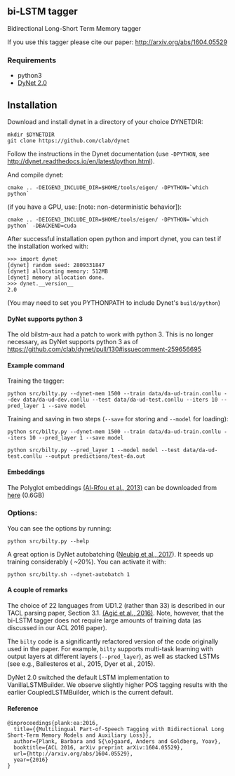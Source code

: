 ## bi-LSTM tagger

Bidirectional Long-Short Term Memory tagger 

If you use this tagger please cite our paper:
http://arxiv.org/abs/1604.05529

### Requirements

* python3 
* [DyNet 2.0](https://github.com/clab/dynet)

## Installation

Download and install dynet in a directory of your choice DYNETDIR: 

```
mkdir $DYNETDIR
git clone https://github.com/clab/dynet
```

Follow the instructions in the Dynet documentation (use `-DPYTHON`,
see http://dynet.readthedocs.io/en/latest/python.html). 

And compile dynet:

```
cmake .. -DEIGEN3_INCLUDE_DIR=$HOME/tools/eigen/ -DPYTHON=`which python`
```

(if you have a GPU, use: [note: non-deterministic behavior]):

```
cmake .. -DEIGEN3_INCLUDE_DIR=$HOME/tools/eigen/ -DPYTHON=`which python` -DBACKEND=cuda
```


After successful installation open python and import dynet, you can
test if the installation worked with:

```
>>> import dynet
[dynet] random seed: 2809331847
[dynet] allocating memory: 512MB
[dynet] memory allocation done.
>>> dynet.__version__
2.0
```

(You may need to set you PYTHONPATH to include Dynet's `build/python`)

#### DyNet supports python 3

The old bilstm-aux had a patch to work with python 3. This
is no longer necessary, as DyNet supports python 3 as of
https://github.com/clab/dynet/pull/130#issuecomment-259656695


#### Example command

Training the tagger:

```
python src/bilty.py --dynet-mem 1500 --train data/da-ud-train.conllu --dev data/da-ud-dev.conllu --test data/da-ud-test.conllu --iters 10 --pred_layer 1 --save model
```

Training and saving in two steps (`--save` for storing and `--model` for loading):

```
python src/bilty.py --dynet-mem 1500 --train data/da-ud-train.conllu --iters 10 --pred_layer 1 --save model

python src/bilty.py --pred_layer 1 --model model --test data/da-ud-test.conllu --output predictions/test-da.out
```

#### Embeddings

The Polyglot embeddings [(Al-Rfou et al.,
2013)](https://sites.google.com/site/rmyeid/projects/polyglot) can be
downloaded from [here](http://www.let.rug.nl/bplank/bilty/embeds.tar.gz) (0.6GB)

### Options:

You can see the options by running:

```
python src/bilty.py --help
```

A great option is DyNet autobatching ([Neubig et al.,
2017](https://arxiv.org/abs/1705.07860)).  It speeds up training considerably (
~20\%).  You can activate it with:

``
python src/bilty.sh --dynet-autobatch 1
``

#### A couple of remarks

The choice of 22 languages from UD1.2 (rather than 33) is described in
our TACL parsing paper, Section 3.1. [(Agić et al.,
2016)](https://transacl.org/ojs/index.php/tacl/article/view/869). Note,
however, that the bi-LSTM tagger does not require large amounts of
training data (as discussed in our ACL 2016 paper). 

The `bilty` code is a significantly refactored version of the code
originally used in the paper. For example, `bilty` supports multi-task
learning with output layers at different layers (`--pred_layer`), as
well as stacked LSTMs (see e.g., Ballesteros et al., 2015, Dyer et
al., 2015). 

DyNet 2.0 switched the default LSTM implementation to
VanillaLSTMBuilder.  We observe slightly higher POS tagging results
with the earlier CoupledLSTMBuilder, which is the current default.

#### Reference

```
@inproceedings{plank:ea:2016,
  title={{Multilingual Part-of-Speech Tagging with Bidirectional Long Short-Term Memory Models and Auxiliary Loss}},
  author={Plank, Barbara and S{\o}gaard, Anders and Goldberg, Yoav},
  booktitle={ACL 2016, arXiv preprint arXiv:1604.05529},
  url={http://arxiv.org/abs/1604.05529},
  year={2016}
}
```

